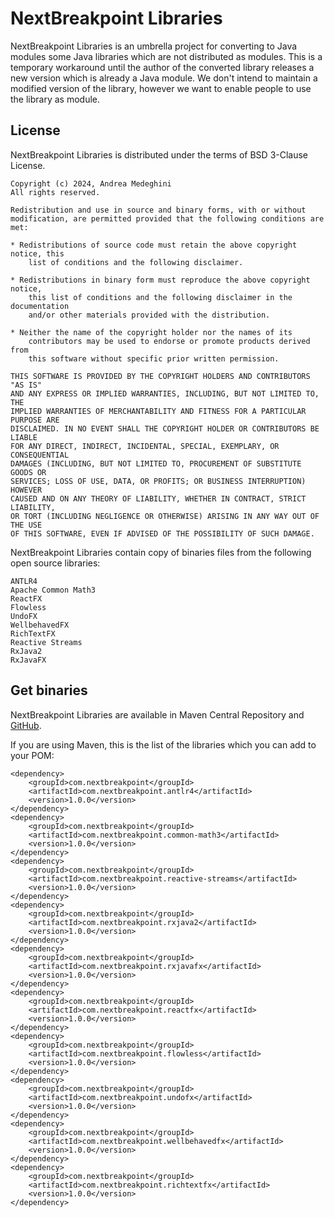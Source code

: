 # NextBreakpoint Libraries

NextBreakpoint Libraries is an umbrella project for converting to Java modules some Java libraries which are not distributed as modules.
This is a temporary workaround until the author of the converted library releases a new version which is already a Java module. 
We don't intend to maintain a modified version of the library, however we want to enable people to use the library as module.


## License

NextBreakpoint Libraries is distributed under the terms of BSD 3-Clause License.

    Copyright (c) 2024, Andrea Medeghini
    All rights reserved.

    Redistribution and use in source and binary forms, with or without
    modification, are permitted provided that the following conditions are met:

    * Redistributions of source code must retain the above copyright notice, this
        list of conditions and the following disclaimer.

    * Redistributions in binary form must reproduce the above copyright notice,
        this list of conditions and the following disclaimer in the documentation
        and/or other materials provided with the distribution.

    * Neither the name of the copyright holder nor the names of its
        contributors may be used to endorse or promote products derived from
        this software without specific prior written permission.

    THIS SOFTWARE IS PROVIDED BY THE COPYRIGHT HOLDERS AND CONTRIBUTORS "AS IS"
    AND ANY EXPRESS OR IMPLIED WARRANTIES, INCLUDING, BUT NOT LIMITED TO, THE
    IMPLIED WARRANTIES OF MERCHANTABILITY AND FITNESS FOR A PARTICULAR PURPOSE ARE
    DISCLAIMED. IN NO EVENT SHALL THE COPYRIGHT HOLDER OR CONTRIBUTORS BE LIABLE
    FOR ANY DIRECT, INDIRECT, INCIDENTAL, SPECIAL, EXEMPLARY, OR CONSEQUENTIAL
    DAMAGES (INCLUDING, BUT NOT LIMITED TO, PROCUREMENT OF SUBSTITUTE GOODS OR
    SERVICES; LOSS OF USE, DATA, OR PROFITS; OR BUSINESS INTERRUPTION) HOWEVER
    CAUSED AND ON ANY THEORY OF LIABILITY, WHETHER IN CONTRACT, STRICT LIABILITY,
    OR TORT (INCLUDING NEGLIGENCE OR OTHERWISE) ARISING IN ANY WAY OUT OF THE USE
    OF THIS SOFTWARE, EVEN IF ADVISED OF THE POSSIBILITY OF SUCH DAMAGE.

NextBreakpoint Libraries contain copy of binaries files from the following open source libraries:

    ANTLR4
    Apache Common Math3
    ReactFX
    Flowless
    UndoFX 
    WellbehavedFX
    RichTextFX 
    Reactive Streams
    RxJava2
    RxJavaFX


## Get binaries

NextBreakpoint Libraries are available in Maven Central Repository and [GitHub](https://github.com/nextbreakpoint/common).

If you are using Maven, this is the list of the libraries which you can add to your POM:

    <dependency>
        <groupId>com.nextbreakpoint</groupId>
        <artifactId>com.nextbreakpoint.antlr4</artifactId>
        <version>1.0.0</version>
    </dependency>
    <dependency>
        <groupId>com.nextbreakpoint</groupId>
        <artifactId>com.nextbreakpoint.common-math3</artifactId>
        <version>1.0.0</version>
    </dependency>
    <dependency>
        <groupId>com.nextbreakpoint</groupId>
        <artifactId>com.nextbreakpoint.reactive-streams</artifactId>
        <version>1.0.0</version>
    </dependency>
    <dependency>
        <groupId>com.nextbreakpoint</groupId>
        <artifactId>com.nextbreakpoint.rxjava2</artifactId>
        <version>1.0.0</version>
    </dependency>
    <dependency>
        <groupId>com.nextbreakpoint</groupId>
        <artifactId>com.nextbreakpoint.rxjavafx</artifactId>
        <version>1.0.0</version>
    </dependency>
    <dependency>
        <groupId>com.nextbreakpoint</groupId>
        <artifactId>com.nextbreakpoint.reactfx</artifactId>
        <version>1.0.0</version>
    </dependency>
    <dependency>
        <groupId>com.nextbreakpoint</groupId>
        <artifactId>com.nextbreakpoint.flowless</artifactId>
        <version>1.0.0</version>
    </dependency>
    <dependency>
        <groupId>com.nextbreakpoint</groupId>
        <artifactId>com.nextbreakpoint.undofx</artifactId>
        <version>1.0.0</version>
    </dependency>
    <dependency>
        <groupId>com.nextbreakpoint</groupId>
        <artifactId>com.nextbreakpoint.wellbehavedfx</artifactId>
        <version>1.0.0</version>
    </dependency>
    <dependency>
        <groupId>com.nextbreakpoint</groupId>
        <artifactId>com.nextbreakpoint.richtextfx</artifactId>
        <version>1.0.0</version>
    </dependency>

